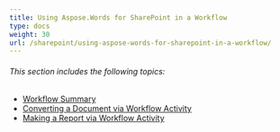 ```yaml
---
title: Using Aspose.Words for SharePoint in a Workflow
type: docs
weight: 30
url: /sharepoint/using-aspose-words-for-sharepoint-in-a-workflow/
---
```


###### This section includes the following topics:

- [Workflow Summary](/words/sharepoint/workflow-summary/)
- [Converting a Document via Workflow Activity](/words/sharepoint/converting-a-document-via-workflow-activity/)
- [Making a Report via Workflow Activity](/words/sharepoint/making-a-report-via-workflow-activity/)
